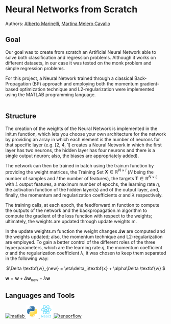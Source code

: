 # Neural Networks from Scratch

Authors: [Alberto Marinelli](https://github.com/AlbertoMarinelli), [Martina Melero Cavallo](https://github.com/mmc185)

## Goal
Our goal was to create from scratch an Artificial Neural Network able to solve both classification and regression problems. Although it works on different datasets, in our case it was tested on the monk problem and simple regression problems.

For this project, a Neural Network trained through a classical Back-Propagation (BP) approach and employing both the momentum gradient-based optimization technique and L2-regularization were implemented using the MATLAB programming language.
<br></br>
## Structure
The creation of the weights of the Neural Network is implemented in the init.m function, which lets you choose your own architecture for the network by providing an array in which each element is the number of neurons for that specific layer (e.g. [2, 4, 1] creates
a Neural Network in which the first layer has two neurons, the hidden layer has four neurons and there is a single output neuron; also, the biases are appropriately added).

The network can then be trained in batch using the train.m function by providing the weight matrices, the Training Set $\textbf{X} \in \mathbb{R}^{N\times I}$ ($N$ being the number of samples and $I$ the number of features), the targets $\textbf{T} \in \mathbb{R}^{N\times L}$ with $L$ output features, a maximum number of epochs, the learning rate $\eta$, the activation function of the hidden layer(s) and of the output layer, and, finally, the momentum and regularization coefficients $\alpha$ 
and $\lambda$ respectively.

The training calls, at each epoch, the feedforward.m function to compute the outputs of the network and the backpropagation.m algorithm to compute the gradient of the loss function with respect to the weights; ultimately, the weights are updated through
update weights.m. 

In the update weights.m function the weight changes $\Delta \textbf{w}$ are computed and the weights updated; also, the momentum technique and L2-regularization are employed. To gain a better control of the different roles of the three hyperparameters, which are the learning rate $\eta$, the momentum coefficient $\alpha$ and the regularization coefficient $\lambda$, it was chosen to keep them separated in the following way:
<p align="center">
$\Delta \textbf{w}_{new} = \eta\delta_i\textbf{x} + \alpha\Delta \textbf{w} $

$\textbf{w} = \textbf{w} + \Delta \textbf{w}_{new} - \lambda \textbf{w}$
 </p>
 
## Languages and Tools
<p align="left"> <a href="https://www.mathworks.com/" target="_blank" rel="noreferrer"> <img src="https://upload.wikimedia.org/wikipedia/commons/2/21/Matlab_Logo.png" alt="matlab" width="40" height="40"/> </a> <a href="https://www.python.org" target="_blank" rel="noreferrer"> <img src="https://raw.githubusercontent.com/devicons/devicon/master/icons/python/python-original.svg" alt="python" width="40" height="40"/> </a> <a href="https://reactjs.org/" target="_blank" rel="noreferrer"> <img src="https://raw.githubusercontent.com/devicons/devicon/master/icons/react/react-original-wordmark.svg" alt="react" width="40" height="40"/> </a> <a href="https://www.tensorflow.org" target="_blank" rel="noreferrer"> <img src="https://www.vectorlogo.zone/logos/tensorflow/tensorflow-icon.svg" alt="tensorflow" width="40" height="40"/> </a> </p>
